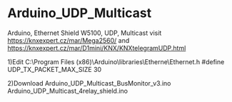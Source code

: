 # Arduino_UDP_Multicast
Arduino, Ethernet Shield W5100, UDP, Multicast
visit https://knxexpert.cz/mar/Mega2560/ and https://knxexpert.cz/mar/D1mini/KNX/KNXtelegramUDP.html

1)Edit C:\Program Files (x86)\Arduino\libraries\Etherne\Ethernet.h
#define UDP_TX_PACKET_MAX_SIZE 30

2)Download
Arduino_UDP_Multicast_BusMonitor_v3.ino
Arduino_UDP_Multicast_4relay_shield.ino
